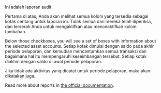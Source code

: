 Ini adalah laporan audit.

Pertama di atas, Anda akan melihat semua kolom yang tersedia sebagai kotak centang untuk laporan ini. Tidak semua dari mereka telah diperiksa, dan terserah Anda untuk mengaktifkan atau menonaktifkan kolom tambahan.

Below those checkboxes, you will see a set of boxes with information about the selected asset accounts. Setiap kotak dimulai dengan saldo pada akhir periode pelaporan, dan kemudian mencantumkan semua transaksi dan bagaimana hal itu mempengaruhi keseimbangan tersebut. Setiap kotak diakhiri dengan saldo di awal periode pelaporan.

Jika tidak ada aktivitas yang dicatat untuk periode pelaporan, maka akan dikatakan juga.

Read more about reports in [the official documentation](https://firefly-iii.readthedocs.io/en/latest/advanced/reports.html).